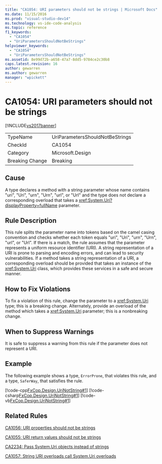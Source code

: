 ```yaml
---
title: "CA1054: URI parameters should not be strings | Microsoft Docs"
ms.date: 11/15/2016
ms.prod: "visual-studio-dev14"
ms.technology: vs-ide-code-analysis
ms.topic: reference
f1_keywords:
  - "CA1054"
  - "UriParametersShouldNotBeStrings"
helpviewer_keywords:
  - "CA1054"
  - "UriParametersShouldNotBeStrings"
ms.assetid: 8e99d72b-a658-47a7-8dd5-9784ce2c30b8
caps.latest.revision: 16
author: gewarren
ms.author: gewarren
manager: "wpickett"
---
```

# CA1054: URI parameters should not be strings
[!INCLUDE[vs2017banner](../includes/vs2017banner.md)]

|||
|-|-|
|TypeName|UriParametersShouldNotBeStrings|
|CheckId|CA1054|
|Category|Microsoft.Design|
|Breaking Change|Breaking|

## Cause
 A type declares a method with a string parameter whose name contains "uri", "Uri", "urn", "Urn", "url", or "Url" and the type does not declare a corresponding overload that takes a <xref:System.Uri?displayProperty=fullName> parameter.

## Rule Description
 This rule splits the parameter name into tokens based on the camel casing convention and checks whether each token equals "uri", "Uri", "urn", "Urn", "url", or "Url". If there is a match, the rule assumes that the parameter represents a uniform resource identifier (URI). A string representation of a URI is prone to parsing and encoding errors, and can lead to security vulnerabilities. If a method takes a string representation of a URI, a corresponding overload should be provided that takes an instance of the <xref:System.Uri> class, which provides these services in a safe and secure manner.

## How to Fix Violations
 To fix a violation of this rule, change the parameter to a <xref:System.Uri> type; this is a breaking change. Alternately, provide an overload of the method which takes a <xref:System.Uri> parameter; this is a nonbreaking change.

## When to Suppress Warnings
 It is safe to suppress a warning from this rule if the parameter does not represent a URI.

## Example
 The following example shows a type, `ErrorProne`, that violates this rule, and a type, `SaferWay`, that satisfies the rule.

 [!code-cpp[FxCop.Design.UriNotString#1](../snippets/cpp/VS_Snippets_CodeAnalysis/FxCop.Design.UriNotString/cpp/FxCop.Design.UriNotString.cpp#1)]
 [!code-csharp[FxCop.Design.UriNotString#1](../snippets/csharp/VS_Snippets_CodeAnalysis/FxCop.Design.UriNotString/cs/FxCop.Design.UriNotString.cs#1)]
 [!code-vb[FxCop.Design.UriNotString#1](../snippets/visualbasic/VS_Snippets_CodeAnalysis/FxCop.Design.UriNotString/vb/FxCop.Design.UriNotString.vb#1)]

## Related Rules
 [CA1056: URI properties should not be strings](../code-quality/ca1056-uri-properties-should-not-be-strings.md)

 [CA1055: URI return values should not be strings](../code-quality/ca1055-uri-return-values-should-not-be-strings.md)

 [CA2234: Pass System.Uri objects instead of strings](../code-quality/ca2234-pass-system-uri-objects-instead-of-strings.md)

 [CA1057: String URI overloads call System.Uri overloads](../code-quality/ca1057-string-uri-overloads-call-system-uri-overloads.md)
